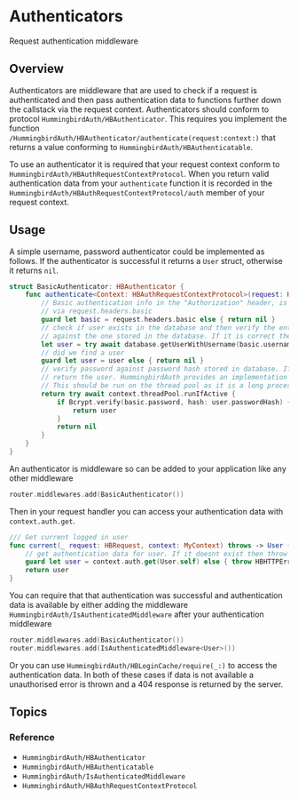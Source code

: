 # Authenticators

Request authentication middleware

## Overview

Authenticators are middleware that are used to check if a request is authenticated and then pass authentication data to functions further down the callstack via the request context. Authenticators should conform to protocol ``HummingbirdAuth/HBAuthenticator``. This requires you implement the function ``/HummingbirdAuth/HBAuthenticator/authenticate(request:context:)`` that returns a value conforming to ``HummingbirdAuth/HBAuthenticatable``.

To use an authenticator it is required that your request context conform to ``HummingbirdAuth/HBAuthRequestContextProtocol``. When you return valid authentication data from your `authenticate` function it is recorded in the ``HummingbirdAuth/HBAuthRequestContextProtocol/auth`` member of your request context.

## Usage

A simple username, password authenticator could be implemented as follows. If the authenticator is successful it returns a `User` struct, otherwise it returns `nil`.

```swift
struct BasicAuthenticator: HBAuthenticator {
    func authenticate<Context: HBAuthRequestContextProtocol>(request: HBRequest, context: Context) async throws -> User? {
        // Basic authentication info in the "Authorization" header, is accessible
        // via request.headers.basic
        guard let basic = request.headers.basic else { return nil }
        // check if user exists in the database and then verify the entered password
        // against the one stored in the database. If it is correct then login in user
        let user = try await database.getUserWithUsername(basic.username)
        // did we find a user
        guard let user = user else { return nil }
        // verify password against password hash stored in database. If valid
        // return the user. HummingbirdAuth provides an implementation of Bcrypt
        // This should be run on the thread pool as it is a long process.
        return try await context.threadPool.runIfActive {
            if Bcrypt.verify(basic.password, hash: user.passwordHash) {
                return user
            }
            return nil
        }
    }
}
```
An authenticator is middleware so can be added to your application like any other middleware

```swift
router.middlewares.add(BasicAuthenticator())
```

Then in your request handler you can access your authentication data with `context.auth.get`.

```swift
/// Get current logged in user
func current(_ request: HBRequest, context: MyContext) throws -> User {
    // get authentication data for user. If it doesnt exist then throw unauthorized error
    guard let user = context.auth.get(User.self) else { throw HBHTTPError(.unauthorized) }
    return user
}
```

You can require that that authentication was successful and authentication data is available by either adding the middleware ``HummingbirdAuth/IsAuthenticatedMiddleware`` after your authentication middleware

```swift
router.middlewares.add(BasicAuthenticator())
router.middlewares.add(IsAuthenticatedMiddleware<User>())
```

Or you can use ``HummingbirdAuth/HBLoginCache/require(_:)`` to access the authentication data. In both of these cases if data is not available a unauthorised error is thrown and a 404 response is returned by the server.

## Topics

### Reference

- ``HummingbirdAuth/HBAuthenticator``
- ``HummingbirdAuth/HBAuthenticatable``
- ``HummingbirdAuth/IsAuthenticatedMiddleware``
- ``HummingbirdAuth/HBAuthRequestContextProtocol``